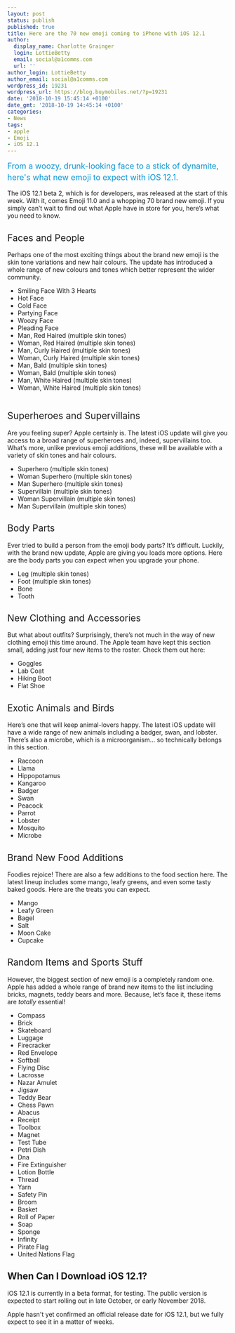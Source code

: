 ```yaml
---
layout: post
status: publish
published: true
title: Here are the 70 new emoji coming to iPhone with iOS 12.1
author:
  display_name: Charlotte Grainger
  login: LottieBetty
  email: social@a1comms.com
  url: ''
author_login: LottieBetty
author_email: social@a1comms.com
wordpress_id: 19231
wordpress_url: https://blog.buymobiles.net/?p=19231
date: '2018-10-19 15:45:14 +0100'
date_gmt: '2018-10-19 14:45:14 +0100'
categories:
- News
tags:
- apple
- Emoji
- iOS 12.1
---
```

<p><span class="postStandFirst" style="color: #0896d5; line-height: 26px; font-size: 18px;">From a woozy, drunk-looking face to a stick of dynamite, here's what new emoji to expect with iOS 12.1.</span></p>
<p><span style="font-weight: 400;">The iOS 12.1 beta 2, which is for developers, was released at the start of this week. With it, comes Emoji 11.0 and a whopping 70 brand new emoji. If you simply can&rsquo;t wait to find out what Apple have in store for you, here&rsquo;s what you need to know. </span></p>
<h2><span style="font-weight: 400;">Faces and People </span></h2>
<p><span style="font-weight: 400;">Perhaps one of the most exciting things about the brand new emoji is the skin tone variations and new hair colours. The update has introduced a whole range of new colours and tones which better represent the wider community. </span></p>
<ul>
<li style="font-weight: 400;"><span style="font-weight: 400;">Smiling Face With 3 Hearts</span></li>
<li style="font-weight: 400;"><span style="font-weight: 400;">Hot Face</span></li>
<li style="font-weight: 400;"><span style="font-weight: 400;">Cold Face</span></li>
<li style="font-weight: 400;"><span style="font-weight: 400;">Partying Face</span></li>
<li style="font-weight: 400;"><span style="font-weight: 400;">Woozy Face</span></li>
<li style="font-weight: 400;"><span style="font-weight: 400;">Pleading Face</span></li>
<li style="font-weight: 400;"><span style="font-weight: 400;">Man, Red Haired (multiple skin tones)</span></li>
<li style="font-weight: 400;"><span style="font-weight: 400;">Woman, Red Haired&nbsp;(multiple skin tones)</span></li>
<li style="font-weight: 400;"><span style="font-weight: 400;">Man, Curly Haired&nbsp;(multiple skin tones)</span></li>
<li style="font-weight: 400;"><span style="font-weight: 400;">Woman, Curly Haired&nbsp;(multiple skin tones)</span></li>
<li style="font-weight: 400;"><span style="font-weight: 400;">Man, Bald&nbsp;(multiple skin tones)</span></li>
<li style="font-weight: 400;"><span style="font-weight: 400;">Woman, Bald (multiple skin tones)</span></li>
<li style="font-weight: 400;"><span style="font-weight: 400;">Man, White Haired (multiple skin tones)</span></li>
<li style="font-weight: 400;"><span style="font-weight: 400;">Woman, White Haired (multiple skin tones)</span></li>
</ul>
<p><img class="aligncenter size-full wp-image-19237" src="https://lh3.googleusercontent.com/CA6oU6alO1laKgFZMb338-VtDqqY-9m6xP6gfz5yPsd7Z6LKcIewXXnGlhqa5X3WRiG48YJxCzU9jQO77H26zBo=s0" alt="" /></p>
<h2><span style="font-weight: 400;">Superheroes and Supervillains </span></h2>
<p><span style="font-weight: 400;">Are you feeling super? Apple certainly is. The latest iOS update will give you access to a broad range of superheroes and, indeed, supervillains too. What&rsquo;s more, unlike previous emoji additions, these will be available with a variety of skin tones and hair colours. </span></p>
<ul>
<li style="font-weight: 400;"><span style="font-weight: 400;">Superhero (multiple skin tones)</span></li>
<li style="font-weight: 400;"><span style="font-weight: 400;">Woman Superhero (multiple skin tones)</span></li>
<li style="font-weight: 400;"><span style="font-weight: 400;">Man Superhero (multiple skin tones)</span></li>
<li style="font-weight: 400;"><span style="font-weight: 400;">Supervillain (multiple skin tones)</span></li>
<li style="font-weight: 400;"><span style="font-weight: 400;">Woman Supervillain (multiple skin tones)</span></li>
<li style="font-weight: 400;"><span style="font-weight: 400;">Man Supervillain (multiple skin tones)</span></li>
</ul>
<h2><span style="font-weight: 400;">Body Parts </span></h2>
<p><span style="font-weight: 400;">Ever tried to build a person from the emoji body parts? It&rsquo;s difficult. Luckily, with the brand new update, Apple are giving you loads more options. Here are the body parts you can expect when you upgrade your phone. </span></p>
<ul>
<li style="font-weight: 400;"><span style="font-weight: 400;">Leg (multiple skin tones)</span></li>
<li style="font-weight: 400;"><span style="font-weight: 400;">Foot (multiple skin tones)</span></li>
<li style="font-weight: 400;"><span style="font-weight: 400;">Bone</span></li>
<li style="font-weight: 400;"><span style="font-weight: 400;">Tooth</span></li>
</ul>
<h2><span style="font-weight: 400;">New Clothing and Accessories</span></h2>
<p><span style="font-weight: 400;">But what about outfits? Surprisingly, there&rsquo;s not much in the way of new clothing emoji this time around. The Apple team have kept this section small, adding just four new items to the roster. Check them out here: </span></p>
<ul>
<li style="font-weight: 400;"><span style="font-weight: 400;">Goggles</span></li>
<li style="font-weight: 400;"><span style="font-weight: 400;">Lab Coat</span></li>
<li style="font-weight: 400;"><span style="font-weight: 400;">Hiking Boot</span></li>
<li style="font-weight: 400;"><span style="font-weight: 400;">Flat Shoe</span></li>
</ul>
<h2><span style="font-weight: 400;">Exotic Animals and Birds</span></h2>
<p><span style="font-weight: 400;">Here&rsquo;s one that will keep animal-lovers happy. The latest iOS update will have a wide range of new animals including a badger, swan, and lobster. There&rsquo;s also a microbe, which is a microorganism&hellip; so technically belongs in this section. </span></p>
<ul>
<li style="font-weight: 400;"><span style="font-weight: 400;">Raccoon</span></li>
<li style="font-weight: 400;"><span style="font-weight: 400;">Llama</span></li>
<li style="font-weight: 400;"><span style="font-weight: 400;">Hippopotamus</span></li>
<li style="font-weight: 400;"><span style="font-weight: 400;">Kangaroo</span></li>
<li style="font-weight: 400;"><span style="font-weight: 400;">Badger</span></li>
<li style="font-weight: 400;"><span style="font-weight: 400;">Swan</span></li>
<li style="font-weight: 400;"><span style="font-weight: 400;">Peacock</span></li>
<li style="font-weight: 400;"><span style="font-weight: 400;">Parrot</span></li>
<li style="font-weight: 400;"><span style="font-weight: 400;">Lobster</span></li>
<li style="font-weight: 400;"><span style="font-weight: 400;">Mosquito</span></li>
<li style="font-weight: 400;"><span style="font-weight: 400;">Microbe</span></li>
</ul>
<h2><span style="font-weight: 400;">Brand New Food Additions </span></h2>
<p><span style="font-weight: 400;">Foodies rejoice! There are also a few additions to the food section here. The latest lineup includes some mango, leafy greens, and even some tasty baked goods. Here are the treats you can expect.</span></p>
<ul>
<li style="font-weight: 400;"><span style="font-weight: 400;">Mango</span></li>
<li style="font-weight: 400;"><span style="font-weight: 400;">Leafy Green</span></li>
<li style="font-weight: 400;"><span style="font-weight: 400;">Bagel</span></li>
<li style="font-weight: 400;"><span style="font-weight: 400;">Salt</span></li>
<li style="font-weight: 400;"><span style="font-weight: 400;">Moon Cake</span></li>
<li style="font-weight: 400;"><span style="font-weight: 400;">Cupcake</span></li>
</ul>
<h2><span style="font-weight: 400;">Random Items and Sports Stuff</span></h2>
<p><span style="font-weight: 400;">However, the biggest section of new emoji is a completely random one. Apple has added a whole range of brand new items to the list including bricks, magnets, teddy bears and more. Because, let&rsquo;s face it, these items are </span><i><span style="font-weight: 400;">totally </span></i><span style="font-weight: 400;">essential! </span></p>
<ul>
<li style="font-weight: 400;"><span style="font-weight: 400;">Compass</span></li>
<li style="font-weight: 400;"><span style="font-weight: 400;">Brick</span></li>
<li style="font-weight: 400;"><span style="font-weight: 400;">Skateboard</span></li>
<li style="font-weight: 400;"><span style="font-weight: 400;">Luggage</span></li>
<li style="font-weight: 400;"><span style="font-weight: 400;">Firecracker</span></li>
<li style="font-weight: 400;"><span style="font-weight: 400;">Red Envelope</span></li>
<li style="font-weight: 400;"><span style="font-weight: 400;">Softball</span></li>
<li style="font-weight: 400;"><span style="font-weight: 400;">Flying Disc</span></li>
<li style="font-weight: 400;"><span style="font-weight: 400;">Lacrosse</span></li>
<li style="font-weight: 400;"><span style="font-weight: 400;">Nazar Amulet</span></li>
<li style="font-weight: 400;"><span style="font-weight: 400;">Jigsaw</span></li>
<li style="font-weight: 400;"><span style="font-weight: 400;">Teddy Bear</span></li>
<li style="font-weight: 400;"><span style="font-weight: 400;">Chess Pawn</span></li>
<li style="font-weight: 400;"><span style="font-weight: 400;">Abacus</span></li>
<li style="font-weight: 400;"><span style="font-weight: 400;">Receipt</span></li>
<li style="font-weight: 400;"><span style="font-weight: 400;">Toolbox</span></li>
<li style="font-weight: 400;"><span style="font-weight: 400;">Magnet</span></li>
<li style="font-weight: 400;"><span style="font-weight: 400;">Test Tube</span></li>
<li style="font-weight: 400;"><span style="font-weight: 400;">Petri Dish</span></li>
<li style="font-weight: 400;"><span style="font-weight: 400;">Dna</span></li>
<li style="font-weight: 400;"><span style="font-weight: 400;">Fire Extinguisher</span></li>
<li style="font-weight: 400;"><span style="font-weight: 400;">Lotion Bottle</span></li>
<li style="font-weight: 400;"><span style="font-weight: 400;">Thread</span></li>
<li style="font-weight: 400;"><span style="font-weight: 400;">Yarn</span></li>
<li style="font-weight: 400;"><span style="font-weight: 400;">Safety Pin</span></li>
<li style="font-weight: 400;"><span style="font-weight: 400;">Broom</span></li>
<li style="font-weight: 400;"><span style="font-weight: 400;">Basket</span></li>
<li style="font-weight: 400;"><span style="font-weight: 400;">Roll of Paper</span></li>
<li style="font-weight: 400;"><span style="font-weight: 400;">Soap</span></li>
<li style="font-weight: 400;"><span style="font-weight: 400;">Sponge</span></li>
<li style="font-weight: 400;"><span style="font-weight: 400;">Infinity</span></li>
<li style="font-weight: 400;"><span style="font-weight: 400;">Pirate Flag</span></li>
<li style="font-weight: 400;"><span style="font-weight: 400;">United Nations Flag</span></li>
</ul>
<h2>When Can I Download iOS 12.1?</h2>
<p>iOS 12.1 is currently in a beta format, for testing. The public version is expected to start rolling out in late October, or early November 2018.</p>
<p>Apple hasn't yet confirmed an official release date for iOS 12.1, but we fully expect to see it in a matter of weeks.</p>
